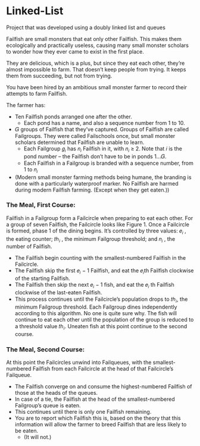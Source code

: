 # Linked-List
Project that was developed using a doubly linked list and queues

Failfish are small monsters that eat only other Failfish. This makes them ecologically and practically useless, causing
many small monster scholars to wonder how they ever came to exist in the first place.

They are delicious, which is a plus, but since they eat each other, they’re almost impossible to farm. That doesn’t keep
people from trying. It keeps them from succeeding, but not from trying.

You have been hired by an ambitious small monster farmer to record their attempts to farm Failfish.

The farmer has:
* Ten Failfish ponds arranged one after the other.
  * Each pond has a name, and also a sequence number from 1 to 10.
* 𝐺 groups of Failfish that they’ve captured. Groups of Failfish are called Failgroups. They were called  Failschools once, but small monster scholars determined that Failfish are unable to learn.
  * Each Failgroup 𝑔<sub>𝑖</sub> has 𝑛<sub>𝑖</sub> Failfish in it, with 𝑛<sub>𝑖</sub> ≥ 2. Note that 𝑖 is the pond number – the Failfish don’t
    have to be in ponds 1...𝐺.
  * Each Failfish in a Failgroup is branded with a sequence number, from 1 to 𝑛<sub>𝑖</sub>
* (Modern small monster farming methods being humane, the branding is done with a particularly waterproof marker. No Failfish are harmed during modern Failfish farming. (Except when they get eaten.))

### The Meal, First Course: ###

Failfish in a Failgroup form a Failcircle when preparing to eat each other. For a group of seven Failfish, the Failcircle looks like Figure 1.
Once a Failcircle is formed, phase 1 of the dining begins. It’s controlled by three values: 𝑒<sub>𝑖</sub> , the eating counter; 𝑡ℎ<sub>𝑖</sub> , the minimum Failgroup threshold; and 𝑛<sub>𝑖</sub> , the number of Failfish.
* The Failfish begin counting with the smallest-numbered Failfish in the Failcircle.
* The Failfish skip the first 𝑒<sub>𝑖</sub> − 1 Failfish, and eat the 𝑒<sub>𝑖</sub>th Failfish clockwise of the starting Failfish.
* The Failfish then skip the next 𝑒<sub>𝑖</sub> − 1 fish, and eat the 𝑒<sub>𝑖</sub> th Failfish clockwise of the last-eaten Failfish.
* This process continues until the Failcircle’s population drops to 𝑡ℎ<sub>𝑖</sub>, the minimum Failgroup threshold. Each Failgroup dines independently according to this algorithm. No one is quite sure why. The fish will continue to eat each other until the population of the group is reduced to a threshold value 𝑡ℎ<sub>𝑖</sub>. Uneaten fish at this point continue to the second course.

### The Meal, Second Course: ###

At this point the Failcircles unwind into Failqueues, with the smallest-numbered Failfish from each Failcircle at the head of that Failcircle’s Failqueue.
* The Failfish converge on and consume the highest-numbered Failfish of those at the heads of the queues.
* In case of a tie, the Failfish at the head of the smallest-numbered Failgroup’s queue is eaten.
* This continues until there is only one Failfish remaining.
* You are to report which Failfish this is, based on the theory that this information will allow the farmer to breed Failfish that are less likely to be eaten.
  * (It will not.)
